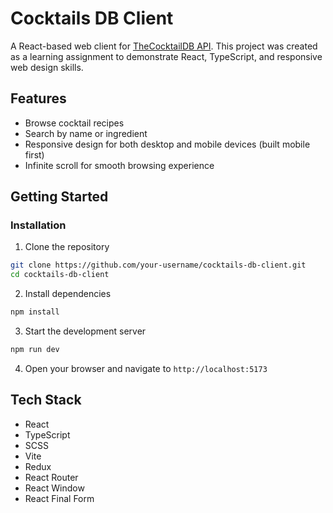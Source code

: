# Cocktails DB Client

A React-based web client for [TheCocktailDB API](https://www.thecocktaildb.com). This project was created as a learning assignment to demonstrate React, TypeScript, and responsive web design skills.

## Features

- Browse cocktail recipes
- Search by name or ingredient
- Responsive design for both desktop and mobile devices (built mobile first)
- Infinite scroll for smooth browsing experience

## Getting Started

### Installation

1. Clone the repository

```bash
git clone https://github.com/your-username/cocktails-db-client.git
cd cocktails-db-client
```

2. Install dependencies

```bash
npm install
```

3. Start the development server

```bash
npm run dev
```

4. Open your browser and navigate to `http://localhost:5173`

## Tech Stack

- React
- TypeScript
- SCSS
- Vite
- Redux
- React Router
- React Window
- React Final Form
